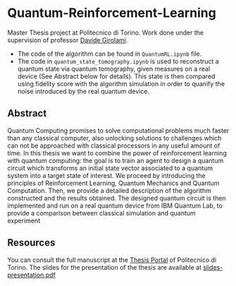 # Quantum-Reinforcement-Learning
Master Thesis project at Politecnico di Torino. Work done under the supervision of professor [Davide Girolami](https://sites.google.com/site/davegirolami/). 

- The code of the algorithm can be found in `QuantumRL.ipynb` file.
- The code in `quantum_state_tomography.ipynb` is used to reconstruct a quantum state via quantum tomography, given measures on a real device (See Abstract below for details). This state is then compared using fidelity score with the algorithm simulation in order to quanify the noise introduced by the real quantum device.

## Abstract
Quantum Computing promises to solve computational problems much faster than any classical computer, also unlocking solutions to challenges which can not be approached with classical processors in any useful amount of time. In this thesis we want to combine the power of reinforcement learning with quantum computing: the goal is to train an agent to design a quantum circuit which transforms an initial state vector associated to a quantum system into a target state of interest. We proceed by introducing the principles of Reinforcement Learning, Quantum Mechanics and Quantum Computation. Then, we provide a detailed description of the algorithm constructed and the results obtained. The designed quantum circuit is then implemented and run on a real quantum device from IBM Quantum Lab, to provide a comparison between classical simulation and quantum experiment

## Resources
You can consult the full manuscript at the [Thesis Portal](https://webthesis.biblio.polito.it/20525/) of Politecnico di Torino. The slides for the presentation of the thesis are available at [slides-presentation.pdf]()